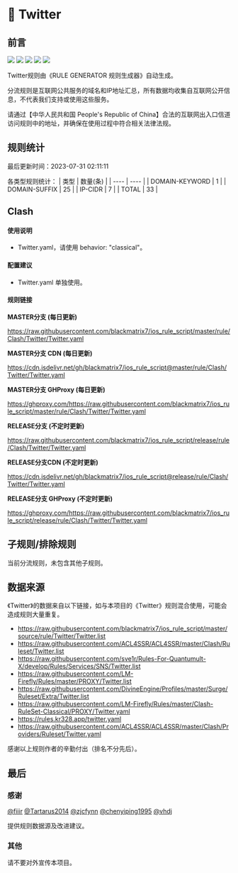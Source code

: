# 🧸 Twitter

## 前言

![](https://shields.io/badge/-移除重复规则-ff69b4) ![](https://shields.io/badge/-DOMAIN与DOMAIN--SUFFIX合并-green) ![](https://shields.io/badge/-DOMAIN--SUFFIX间合并-critical) ![](https://shields.io/badge/-DOMAIN--SUFFIX与DOMAIN--KEYWORD合并-blue) ![](https://shields.io/badge/-IP--CIDR(6)合并-blueviolet) 

Twitter规则由《RULE GENERATOR 规则生成器》自动生成。

分流规则是互联网公共服务的域名和IP地址汇总，所有数据均收集自互联网公开信息，不代表我们支持或使用这些服务。

请通过【中华人民共和国 People's Republic of China】合法的互联网出入口信道访问规则中的地址，并确保在使用过程中符合相关法律法规。

## 规则统计

最后更新时间：2023-07-31 02:11:11

各类型规则统计：
| 类型 | 数量(条)  | 
| ---- | ----  |
| DOMAIN-KEYWORD | 1  | 
| DOMAIN-SUFFIX | 25  | 
| IP-CIDR | 7  | 
| TOTAL | 33  | 


## Clash 

#### 使用说明
- Twitter.yaml，请使用 behavior: "classical"。

#### 配置建议
- Twitter.yaml 单独使用。

#### 规则链接
**MASTER分支 (每日更新)**

https://raw.githubusercontent.com/blackmatrix7/ios_rule_script/master/rule/Clash/Twitter/Twitter.yaml

**MASTER分支 CDN (每日更新)**

https://cdn.jsdelivr.net/gh/blackmatrix7/ios_rule_script@master/rule/Clash/Twitter/Twitter.yaml

**MASTER分支 GHProxy (每日更新)**

https://ghproxy.com/https://raw.githubusercontent.com/blackmatrix7/ios_rule_script/master/rule/Clash/Twitter/Twitter.yaml

**RELEASE分支 (不定时更新)**

https://raw.githubusercontent.com/blackmatrix7/ios_rule_script/release/rule/Clash/Twitter/Twitter.yaml

**RELEASE分支CDN (不定时更新)**

https://cdn.jsdelivr.net/gh/blackmatrix7/ios_rule_script@release/rule/Clash/Twitter/Twitter.yaml

**RELEASE分支 GHProxy (不定时更新)**

https://ghproxy.com/https://raw.githubusercontent.com/blackmatrix7/ios_rule_script/release/rule/Clash/Twitter/Twitter.yaml

## 子规则/排除规则


当前分流规则，未包含其他子规则。

## 数据来源

《Twitter》的数据来自以下链接，如与本项目的《Twitter》规则混合使用，可能会造成规则大量重复。

- https://raw.githubusercontent.com/blackmatrix7/ios_rule_script/master/source/rule/Twitter/Twitter.list
- https://raw.githubusercontent.com/ACL4SSR/ACL4SSR/master/Clash/Ruleset/Twitter.list
- https://raw.githubusercontent.com/sve1r/Rules-For-Quantumult-X/develop/Rules/Services/SNS/Twitter.list
- https://raw.githubusercontent.com/LM-Firefly/Rules/master/PROXY/Twitter.list
- https://raw.githubusercontent.com/DivineEngine/Profiles/master/Surge/Ruleset/Extra/Twitter.list
- https://raw.githubusercontent.com/LM-Firefly/Rules/master/Clash-RuleSet-Classical/PROXY/Twitter.yaml
- https://rules.kr328.app/twitter.yaml
- https://raw.githubusercontent.com/ACL4SSR/ACL4SSR/master/Clash/Providers/Ruleset/Twitter.yaml


感谢以上规则作者的辛勤付出（排名不分先后）。

## 最后

### 感谢

[@fiiir](https://github.com/fiiir) [@Tartarus2014](https://github.com/Tartarus2014) [@zjcfynn](https://github.com/zjcfynn) [@chenyiping1995](https://github.com/chenyiping1995) [@vhdj](https://github.com/vhdj)

提供规则数据源及改进建议。

### 其他

请不要对外宣传本项目。